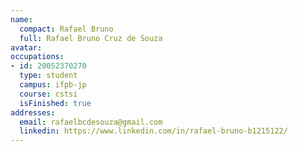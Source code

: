```yaml
---
name:
  compact: Rafael Bruno
  full: Rafael Bruno Cruz de Souza
avatar:
occupations:
- id: 20052370270
  type: student
  campus: ifpb-jp
  course: cstsi
  isFinished: true
addresses:
  email: rafaelbcdesouza@gmail.com
  linkedin: https://www.linkedin.com/in/rafael-bruno-b1215122/
---
```

